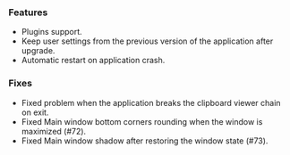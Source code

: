 ### Features
* Plugins support.
* Keep user settings from the previous version of the application after upgrade.
* Automatic restart on application crash.

### Fixes
* Fixed problem when the application breaks the clipboard viewer chain on exit.
* Fixed Main window bottom corners rounding when the window is maximized (#72).
* Fixed Main window shadow after restoring the window state (#73).
